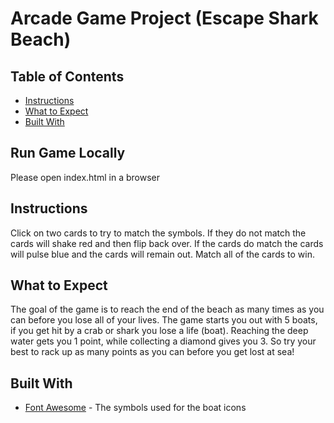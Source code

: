 # Arcade Game Project (Escape Shark Beach)

## Table of Contents

* [Instructions](#instructions)
* [What to Expect](#what-to-expect)
* [Built With](#built-with)

## Run Game Locally

Please open index.html in a browser

## Instructions

Click on two cards to try to match the symbols. If they do not match the cards will shake red and then flip back over. If the cards do match the cards will pulse blue and the cards will remain out. Match all of the cards to win.

## What to Expect

The goal of the game is to reach the end of the beach as many times as you can before you lose all of your lives. The game starts you out with 5 boats, if you get hit by a crab or shark you lose a life (boat). Reaching the deep water gets you 1 point, while collecting a diamond gives you 3. So try your best to rack up as many points as you can before you get lost at sea!

## Built With

* [Font Awesome](https://fontawesome.com/icons?d=gallery) - The symbols used for the boat icons
